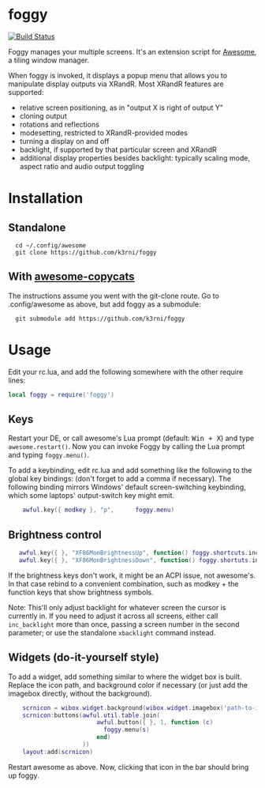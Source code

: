 # foggy

[![Build Status](https://travis-ci.org/k3rni/foggy.svg?branch=master)](https://travis-ci.org/k3rni/foggy)

Foggy manages your multiple screens. It's an extension script for [Awesome](http://awesome.naquadah.org/), a tiling window manager. 

When foggy is invoked, it displays a popup menu that allows you to manipulate display outputs via XRandR. Most XRandR features are supported:

* relative screen positioning, as in "output X is right of output Y"
* cloning output
* rotations and reflections
* modesetting, restricted to XRandR-provided modes
* turning a display on and off
* backlight, if supported by that particular screen and XRandR
* additional display properties besides backlight: typically scaling mode, aspect ratio and audio output toggling

# Installation

## Standalone

```shell
  cd ~/.config/awesome
  git clone https://github.com/k3rni/foggy
```

## With [awesome-copycats](/copycat-killer/awesome-copycats)

The instructions assume you went with the git-clone route. Go to .config/awesome as above, but add foggy as a submodule:

```shell
  git submodule add https://github.com/k3rni/foggy
```

# Usage

Edit your rc.lua, and add the following somewhere with the other require lines:

```lua
local foggy = require('foggy')
```

## Keys 

Restart your DE, or call awesome's Lua prompt (default: <kbd>Win + X</kbd>) and type <code>awesome.restart()</code>.
Now you can invoke Foggy by calling the Lua prompt and typing <code>foggy.menu()</code>.

To add a keybinding, edit rc.lua and add something like the following to the global key bindings: (don't forget to add a comma if necessary). The following binding mirrors Windows' default screen-switching keybinding, which some laptops' output-switch key might emit.

```lua
    awful.key({ modkey }, "p",      foggy.menu)
```

## Brightness control

```lua
   awful.key({ }, "XF86MonBrightnessUp", function() foggy.shortcuts.inc_backlight(10) end)
   awful.key({ }, "XF86MonBrightnessDown", function() foggy.shortuts.inc_backlight(-10) end)
```

If the brightness keys don't work, it might be an ACPI issue, not awesome's. In that case rebind to a convenient combination, such as modkey + the function keys that show brightness symbols.

Note: This'll only adjust backlight for whatever screen the cursor is currently in. If you need to adjust it across all screens, either call `inc_backlight` more than once, passing a screen number in the second parameter; or use the standalone `xbacklight` command instead.

## Widgets (do-it-yourself style)

To add a widget, add something similar to where the widget box is built. Replace the icon path, and background color if necessary (or just add the imagebox
directly, without the background).

```lua
    scrnicon = wibox.widget.background(wibox.widget.imagebox('path-to-image.png'), '#313131')
    scrnicon:buttons(awful.util.table.join(
                         awful.button({ }, 1, function (c)
                           foggy.menu(s)
                         end)
                     ))
    layout:add(scrnicon)
```

Restart awesome as above. Now, clicking that icon in the bar should bring up foggy.

